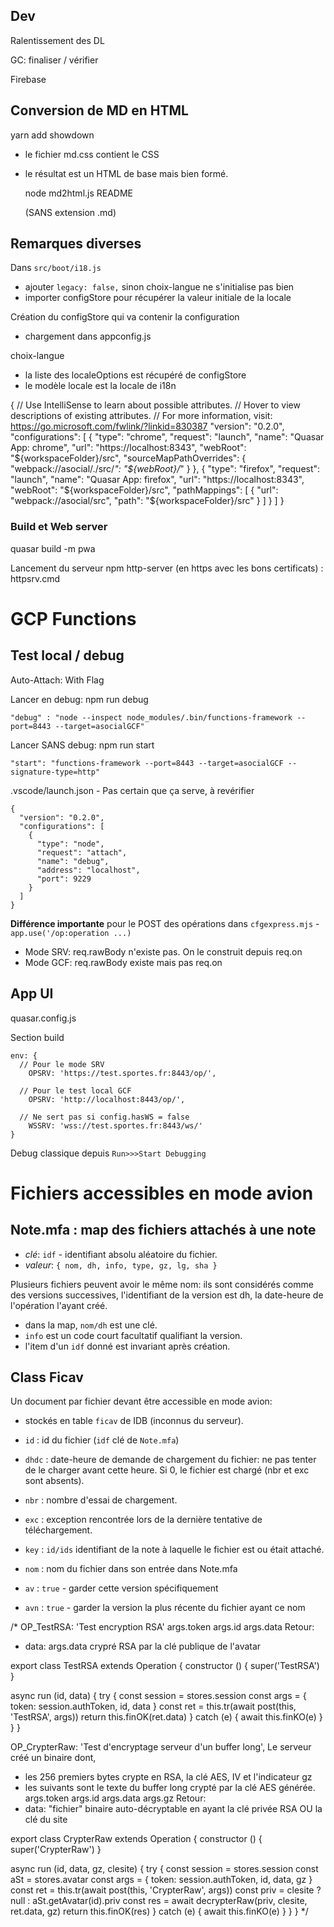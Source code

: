 ## Dev
Ralentissement des DL

GC: finaliser / vérifier

Firebase

## Conversion de MD en HTML

  yarn add showdown

- le fichier md.css contient le CSS
- le résultat est un HTML de base mais bien formé.

    node md2html.js README
    
    (SANS extension .md)


## Remarques diverses
Dans `src/boot/i18.js` 
- ajouter `legacy: false,` sinon choix-langue ne s'initialise pas bien
- importer configStore pour récupérer la valeur initiale de la locale

Création du configStore qui va contenir la configuration
- chargement dans appconfig.js

choix-langue
- la liste des localeOptions est récupéré de configStore
- le modèle locale est la locale de i18n


{
  // Use IntelliSense to learn about possible attributes.
  // Hover to view descriptions of existing attributes.
  // For more information, visit: https://go.microsoft.com/fwlink/?linkid=830387
  "version": "0.2.0",
  "configurations": [
    {
      "type": "chrome",
      "request": "launch",
      "name": "Quasar App: chrome",
      "url": "https://localhost:8343",
      "webRoot": "${workspaceFolder}/src",
      "sourceMapPathOverrides": {
        "webpack://asocial/./src/*": "${webRoot}/*"
      }
    },
    {
      "type": "firefox",
      "request": "launch",
      "name": "Quasar App: firefox",
      "url": "https://localhost:8343",
      "webRoot": "${workspaceFolder}/src",
      "pathMappings": [
        {
          "url": "webpack://asocial/src",
          "path": "${workspaceFolder}/src"
        }
      ]
    }
  ]
}

### Build et Web server
quasar build -m pwa

Lancement du serveur npm http-server (en https avec les bons certificats) : httpsrv.cmd

# GCP Functions
## Test local / debug
Auto-Attach: With Flag

Lancer en debug: npm run debug

    "debug" : "node --inspect node_modules/.bin/functions-framework --port=8443 --target=asocialGCF"

Lancer SANS debug: npm run start

    "start": "functions-framework --port=8443 --target=asocialGCF --signature-type=http"

.vscode/launch.json - Pas certain que ça serve, à revérifier

    {
      "version": "0.2.0",
      "configurations": [
        {
          "type": "node",
          "request": "attach",
          "name": "debug",
          "address": "localhost",
          "port": 9229
        }
      ]
    }


**Différence importante** pour le POST des opérations dans `cfgexpress.mjs` - `app.use('/op:operation ...)`
- Mode SRV: req.rawBody n'existe pas. On le construit depuis req.on
- Mode GCF: req.rawBody existe mais pas req.on

## App UI
quasar.config.js

Section build

    env: {
      // Pour le mode SRV
        OPSRV: 'https://test.sportes.fr:8443/op/',

      // Pour le test local GCF
        OPSRV: 'http://localhost:8443/op/',

      // Ne sert pas si config.hasWS = false  
        WSSRV: 'wss://test.sportes.fr:8443/ws/'
    }

Debug classique depuis `Run>>>Start Debugging`

# Fichiers accessibles en mode avion

## Note.mfa : map des fichiers attachés à une note
- _clé_: `idf` - identifiant absolu aléatoire du fichier.
- _valeur_: `{ nom, dh, info, type, gz, lg, sha }`

Plusieurs fichiers peuvent avoir le même nom: ils sont considérés comme des versions successives, l'identifiant de la version est dh, la date-heure de l'opération l'ayant créé.
- dans la map, `nom/dh` est une clé.
- `info` est un code court facultatif qualifiant la version.
- l'item d'un `idf` donné est invariant après création.

## Class Ficav
Un document par fichier devant être accessible en mode avion:
- stockés en table `ficav` de IDB (inconnus du serveur).

- `id` : id du fichier (`idf` clé de `Note.mfa`)
- `dhdc` : date-heure de demande de chargement du fichier: ne pas tenter de le charger avant cette heure. Si 0, le fichier est chargé (nbr et exc sont absents).
- `nbr` : nombre d'essai de chargement. 
- `exc` : exception rencontrée lors de la dernière tentative de téléchargement.
- `key` : `id/ids` identifiant de la note à laquelle le fichier est ou était attaché.
- `nom` : nom du fichier dans son entrée dans Note.mfa
- `av` : `true` - garder cette version spécifiquement
- `avn` : `true` - garder la version la plus récente du fichier ayant ce nom


/* OP_TestRSA: 'Test encryption RSA'
args.token
args.id
args.data
Retour:
- data: args.data crypré RSA par la clé publique de l'avatar

export class TestRSA extends Operation {
  constructor () { super('TestRSA') }

  async run (id, data) { 
    try {
      const session = stores.session
      const args = { token: session.authToken, id, data }
      const ret = this.tr(await post(this, 'TestRSA', args))
      return this.finOK(ret.data)
    } catch (e) {
      await this.finKO(e)
    }
  }
}

OP_CrypterRaw: 'Test d\'encryptage serveur d\'un buffer long',
Le serveur créé un binaire dont,
- les 256 premiers bytes crypte en RSA, la clé AES, IV et l'indicateur gz
- les suivants sont le texte du buffer long crypté par la clé AES générée.
args.token
args.id
args.data
args.gz
Retour:
- data: "fichier" binaire auto-décryptable en ayant la clé privée RSA
OU la clé du site

export class CrypterRaw extends Operation {
  constructor () { super('CrypterRaw') }

  async run (id, data, gz, clesite) { 
    try {
      const session = stores.session
      const aSt = stores.avatar
      const args = { token: session.authToken, id, data, gz }
      const ret = this.tr(await post(this, 'CrypterRaw', args))
      const priv = clesite ? null : aSt.getAvatar(id).priv
      const res = await decrypterRaw(priv, clesite, ret.data, gz)
      return this.finOK(res)
    } catch (e) {
      await this.finKO(e)
    }
  }
}
*/
